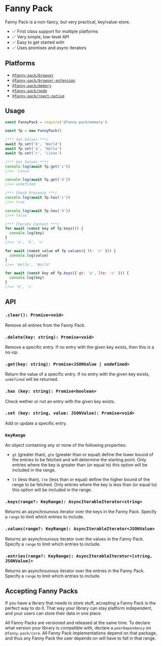 # Fanny Pack

Fanny Pack is a non-fancy, but very practical, key/value-store.

- ✅ First class support for multiple platforms
- ✅ Very simple, low-level API
- ✅ Easy to get started with
- ✅ Uses promises and async iterators

## Platforms

- [`@fanny-pack/browser`](https://github.com/LinusU/fanny-pack/tree/master/packages/browser)
- [`@fanny-pack/browser-extension`](https://github.com/LinusU/fanny-pack/tree/master/packages/browser-extension)
- [`@fanny-pack/memory`](https://github.com/LinusU/fanny-pack/tree/master/packages/memory)
- [`@fanny-pack/node`](https://github.com/LinusU/fanny-pack/tree/master/packages/node)
- [`@fanny-pack/react-native`](https://github.com/LinusU/fanny-pack/tree/master/packages/react-native)

## Usage

```js
const FannyPack = require('@fanny-pack/memory')

const fp = new FannyPack()

/*** Set Values ***/
await fp.set('b', 'World')
await fp.set('a', 'Hello')
await fp.set('c', 'Linus')

/*** Get Values ***/
console.log(await fp.get('c'))
//=> 'Linus'

console.log(await fp.get('d'))
//=> undefined

/*** Check Presence ***/
console.log(await fp.has('c'))
//=> true

console.log(await fp.has('d'))
//=> false

/*** Iterate Content ***/
for await (const key of fp.keys()) {
  console.log(key)
}
//=> 'a', 'b', 'c'

for await (const value of fp.values({ lt: 'c' })) {
  console.log(value)
}
//=> 'Hello', 'World'

for await (const key of fp.keys({ gt: 'a', lte: 'c' })) {
  console.log(key)
}
//=> 'b', 'c'
```

## API

### `.clear(): Promise<void>`

Remove all entries from the Fanny Pack.

### `.delete(key: string): Promise<void>`

Remove a specific entry. If no entry with the given key exists, then this is a no-op.

### `.get(key: string): Promise<JSONValue | undefined>`

Return the value of a specific entry. If no entry with the given key exists, `undefined` will be returned.

### `.has (key: string): Promise<boolean>`

Check wether or not an entry with the given key exists.

### `.set (key: string, value: JSONValue): Promise<void>`

Add or update a specific entry.

### `KeyRange`

An object containing any or none of the following properties:

- `gt` (greater than), `gte` (greater than or equal) define the lower bound of the entries to be fetched and will determine the starting point. Only entries where the key is greater than (or equal to) this option will be included in the range.

- `lt` (less than), `lte` (less than or equal) define the higher bound of the range to be fetched. Only entries where the key is less than (or equal to) this option will be included in the range.

### `.keys(range?: KeyRange): AsyncIterableIterator<string>`

Returns an asynchrounous iterator over the keys in the Fanny Pack. Specify a `range` to limit which entries to include.

### `.values(range?: KeyRange): AsyncIterableIterator<JSONValue>`

Returns an asynchrounous iterator over the values in the Fanny Pack. Specify a `range` to limit which entries to include.

### `.entries(range?: KeyRange): AsyncIterableIterator<[string, JSONValue]>`

Returns an asynchrounous iterator over the entries in the Fanny Pack. Specify a `range` to limit which entries to include.

## Accepting Fanny Packs

If you have a library that needs to store stuff, accepting a Fanny Pack is the perfect way to do it. That way your library can stay platform independent, and your users can store their data in one place.

All Fanny Packs are versioned and released at the same time. To declare what version your library is compatible with, declare a `peerDependency` on `@fanny-pack/core`. All Fanny Pack implementations depend on that package, and thus any Fanny Pack the user depends on will have to fall in that range.
